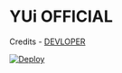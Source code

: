# YUi OFFICIAL


Credits - [DEVLOPER](https://t.me/Hyy_iAM_RAJ)


[![Deploy](https://www.herokucdn.com/deploy/button.svg)](https://heroku.com/deploy?template=https://github.com/hyy-iam-raj/YUi_GBot.git)
